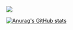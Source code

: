 <img src="https://capsule-render.vercel.app/api?type=waving&color=8c5b3f&height=150&section=header&text=Koh%20Taiho&fontColor=593932&fontAlign=85&fontAlignY=30&fontSize=50" />

[![Anurag's GitHub stats](https://github-readme-stats.vercel.app/api?username=Taiho1998)](https://github.com/Taiho1998/github-readme-stats)

